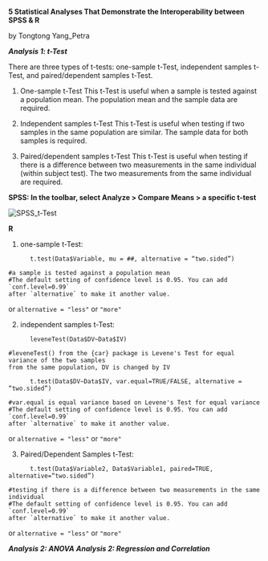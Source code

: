 **5 Statistical Analyses That Demonstrate the Interoperability between SPSS & R**

by Tongtong Yang_Petra


***Analysis 1: t-Test***

There are three types of t-tests: one-sample t-Test, independent samples t-Test, and paired/dependent samples t-Test.


1. One-sample t-Test
This t-Test is useful when a sample is tested against a population mean.
The population mean and the sample data are required.

2. Independent samples t-Test
This t-Test is useful when testing if two samples in the same population are similar.
The sample data for both samples is required.

   
3. Paired/dependent samples t-Test
This t-Test is useful when testing if there is a difference between two measurements in the same individual (within subject test).
The two measurements from the same individual are required.





**SPSS: In the toolbar, select Analyze > Compare Means > a specific t-test**

![SPSS_t-Test](https://github.com/petrayang2002/InterStatHub/assets/155834271/315baa07-0bfb-4abb-9186-7614a0f5e1ea)




**R**
   1. one-sample t-Test: 
```
      t.test(Data$Variable, mu = ##, alternative = “two.sided”)

#a sample is tested against a population mean
#The default setting of confidence level is 0.95. You can add `conf.level=0.99`
after `alternative` to make it another value.
```
or `alternative = "less"` or `"more"`


   2. independent samples t-Test:
```
      leveneTest(Data$DV~Data$IV)

#leveneTest() from the {car} package is Levene's Test for equal variance of the two samples
from the same population, DV is changed by IV

      t.test(Data$DV~Data$IV, var.equal=TRUE/FALSE, alternative = “two.sided”)

#var.equal is equal variance based on Levene's Test for equal variance
#The default setting of confidence level is 0.95. You can add `conf.level=0.99`
after `alternative` to make it another value.
```
or `alternative = "less"` or `"more"`


   3. Paired/Dependent Samples t-Test: 
```
      t.test(Data$Variable2, Data$Variable1, paired=TRUE, alternative=“two.sided”)

#testing if there is a difference between two measurements in the same individual
#The default setting of confidence level is 0.95. You can add `conf.level=0.99`
after `alternative` to make it another value.
```
or `alternative = "less"` or `"more"`




***Analysis 2: ANOVA***
***Analysis 2: Regression and Correlation***

